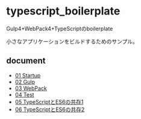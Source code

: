 # typescript_boilerplate

Gulp4+WebPack4+TypeScriptのboilerplate

小さなアプリケーションをビルドするためのサンプル。

## document 

- [01 Startup](/doc/01_startup.md)
- [02 Gulp](/doc/02_gulp.md)
- [03 WebPack](/doc/03_webpack.md)
- [04 Test](/doc/04_testing.md)
- [05 TypeScriptとES6の共存1](/doc/05_ts_es6_mix.md)
- [06 TypeScriptとES6の共存2](/doc/06_ts_es6_mix2.md)
